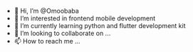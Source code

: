 - 👋 Hi, I’m @Omoobaba
- 👀 I’m interested in frontend mobile development 
- 🌱 I’m currently learning python and flutter development kit
- 💞️ I’m looking to collaborate on ...
- 📫 How to reach me ...

<!---
Omoobaba/Omoobaba is a ✨ special ✨ repository because its `README.md` (this file) appears on your GitHub profile.
You can click the Preview link to take a look at your changes.
--->
